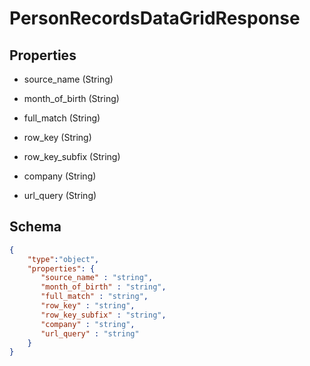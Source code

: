 # PersonRecordsDataGridResponse
## Properties
- source_name (String)

   
- month_of_birth (String)

   
- full_match (String)

   
- row_key (String)

   
- row_key_subfix (String)

   
- company (String)

   
- url_query (String)

   

## Schema
```json
{
    "type":"object",
    "properties": {
       "source_name" : "string",
       "month_of_birth" : "string",
       "full_match" : "string",
       "row_key" : "string",
       "row_key_subfix" : "string",
       "company" : "string",
       "url_query" : "string"
    }
}
```

